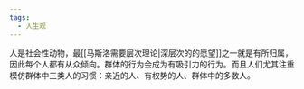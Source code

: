 ```yaml
---
tags:
  - 人生观
---
```

人是社会性动物，最[[马斯洛需要层次理论|深层次的的愿望]]之一就是有所归属，因此每个人都有从众倾向。群体的行为会成为有吸引力的行为。而且人们尤其注重模仿群体中三类人的习惯：亲近的人、有权势的人、群体中的多数人。